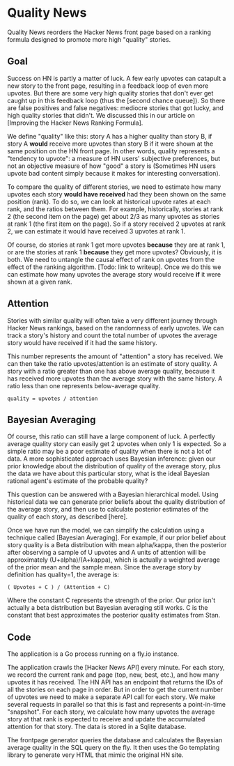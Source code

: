 # Quality News

Quality News reorders the Hacker News front page based on a ranking formula designed to promote more high "quality" stories. 

## Goal



Success on HN is partly a matter of luck. A few early upvotes can catapult a new story to the front page, resulting in a feedback loop of even more upvotes. But there are some very high quality stories that don't ever get caught up in this feedback loop (thus the [second chance queue]). So there are false positives and false negatives: mediocre stories that got lucky, and high quality stories that didn't. We discussed this in our article on [Improving the Hacker News Ranking Formula].

We define "quality" like this: story A has a higher quality than story B, if story A **would** receive more upvotes than story B if it were shown at the same position on the HN front page. In other words, quality represents a "tendency to upvote": a measure of HN users' subjective preferences, but not an objective measure of how "good" a story is (Sometimes HN users upvote bad content simply because it makes for interesting conversation).


To compare the quality of different stories, we need to estimate how many upvotes each story **would have received** had they been shown on the same position (rank). To do so, we can look at historical upvote rates at each rank, and the ratios between them. For example, historically, stories at rank 2 (the second item on the page) get about 2/3 as many upvotes as stories at rank 1 (the first item on the page). So if a story received 2 upvotes at rank 2, we can estimate it would have received 3 upvotes at rank 1. 

Of course, do stories at rank 1 get more upvotes **because** they are at rank 1, or are the stories at rank 1 **because** they get more upvotes? Obviously, it is both. We need to untangle the causal effect of rank on upvotes from the effect of the ranking algorithm. [Todo: link to writeup]. Once we do this we can estimate how many upvotes the average story would receive **if** it were shown at a given rank.

## Attention

Stories with similar quality will often take a very different journey through Hacker News rankings, based on the randomness of early upvotes. We can track a story's history and count the total number of upvotes the average story would have received if it had the same history.

This number represents the amount of "attention" a story has received. We can then take the ratio upvotes/attention is an estimate of story quality. A story with a ratio greater than one has above average quality, because it has received more upvotes than the average story with the same history. A ratio less than one represents below-average quality.

	quality = upvotes / attention

## Bayesian Averaging

Of course, this ratio can still have a large component of luck. A perfectly average quality story can easily get 2 upvotes when only 1 is expected. So a simple ratio may be a poor estimate of quality when there is not a lot of data. A more sophisticated approach uses Bayesian inference: given our prior knowledge about the distribution of quality of the average story, plus the data we have about this particular story, what is the ideal Bayesian rational agent's estimate of the probable quality?

This question can be answered with a Bayesian hierarchical model. Using historical data we can generate prior beliefs about the quality distribution of the average story, and then use to calculate posterior estimates of the quality of each story, as described [here].

Once we have run the model, we can simplify the calculation using a technique called [Bayesian Averaging]. For example, if our prior belief about story quality is a Beta distribution with mean alpha/kappa, then the posterior after observing a sample of U upvotes and A units of attention will be approximately (U+alpha)/(A+kappa), which is actually a weighted average of the prior mean and the sample mean. Since the average story by definition has quality=1, the average is:

	( Upvotes + C ) / (Attention + C)

Where the constant C represents the strength of the prior. Our prior isn't actually a beta distribution but Bayesian averaging still works. C is the constant that best approximates the posterior quality estimates from Stan. 

## Code

The application is a Go process running on a fly.io instance. 

The application crawls the [Hacker News API] every minute. For each story, we record the current rank and page (top, new, best, etc.), and how many upvotes it has received. The HN API has an endpoint that returns the IDs of all the stories on each page in order. But in order to get the current number of upvotes we need to make a separate API call for each story. We make several requests in parallel so that this is fast and represents a point-in-time "snapshot". For each story, we calculate how many upvotes the average story at that rank is expected to receive and update the accumulated attention for that story. The data is stored in a Sqlite database.

The frontpage generator queries the database and calculates the Bayesian average quality in the SQL query on the fly. It then uses the Go templating library to generate very HTML that mimic the original HN site.






